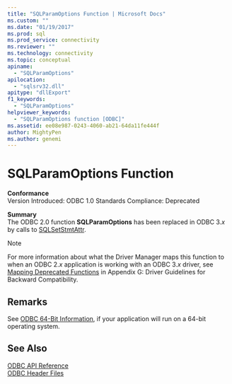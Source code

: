 ```yaml
---
title: "SQLParamOptions Function | Microsoft Docs"
ms.custom: ""
ms.date: "01/19/2017"
ms.prod: sql
ms.prod_service: connectivity
ms.reviewer: ""
ms.technology: connectivity
ms.topic: conceptual
apiname: 
  - "SQLParamOptions"
apilocation: 
  - "sqlsrv32.dll"
apitype: "dllExport"
f1_keywords: 
  - "SQLParamOptions"
helpviewer_keywords: 
  - "SQLParamOptions function [ODBC]"
ms.assetid: ee08e987-0243-4060-ab21-64da11fe444f
author: MightyPen
ms.author: genemi
---
```

# SQLParamOptions Function
**Conformance**  
 Version Introduced: ODBC 1.0 Standards Compliance: Deprecated  
  
 **Summary**  
 The ODBC 2.0 function **SQLParamOptions** has been replaced in ODBC 3.*x* by calls to [SQLSetStmtAttr](../../../odbc/reference/syntax/sqlsetstmtattr-function.md).  
  
> [!NOTE]  
>  For more information about what the Driver Manager maps this function to when an ODBC 2.*x* application is working with an ODBC 3.*x* driver, see [Mapping Deprecated Functions](../../../odbc/reference/appendixes/mapping-deprecated-functions.md) in Appendix G: Driver Guidelines for Backward Compatibility.  
  
## Remarks  
 See [ODBC 64-Bit Information](../../../odbc/reference/odbc-64-bit-information.md), if your application will run on a 64-bit operating system.  
  
## See Also  
 [ODBC API Reference](../../../odbc/reference/syntax/odbc-api-reference.md)   
 [ODBC Header Files](../../../odbc/reference/install/odbc-header-files.md)
